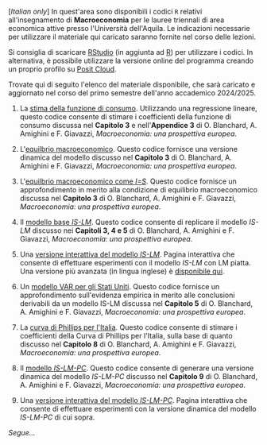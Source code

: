 [*Italian only*] In quest'area sono disponibili i codici `R` relativi all'insegnamento di **Macroeconomia** per le lauree triennali di area economica attive presso l'Università dell'Aquila. Le indicazioni necessarie per utilizzare il materiale qui caricato saranno fornite nel corso delle lezioni.

Si consiglia di scaricare [RStudio](https://posit.co/products/open-source/rstudio/) (in aggiunta ad [R](https://www.r-project.org/)) per utilizzare i codici. In alternativa, è possibile utilizzare la versione online del programma creando un proprio profilo su [Posit Cloud](https://posit.cloud/). 

Trovate qui di seguito l'elenco del materiale disponibile, che sarà caricato e aggiornato nel corso del primo semestre dell'anno accademico 2024/2025.

1. La [stima della funzione di consumo](https://github.com/marcoverpas/Macroeconomia/blob/main/stima_consumi.R). Utilizzando una regressione lineare, questo codice consente di stimare i coefficienti della funzione di consumo discussa nel **Capitolo 3** e nell'**Appendice 3** di O. Blanchard, A. Amighini e F. Giavazzi, *Macroeconomia: una prospettiva europea*.

1. L'[equilbrio macroeconomico](https://github.com/marcoverpas/Macroeconomia/blob/main/equilibrio.R). Questo codice fornisce una versione dinamica del modello discusso nel **Capitolo 3** di O. Blanchard, A. Amighini e F. Giavazzi, *Macroeconomia: una prospettiva europea*. 

1. L'[equilbrio macroeconomico come *I=S*](https://github.com/marcoverpas/Macroeconomia/blob/main/equilibrio_con_S.R). Questo codice fornisce un approfondimento in merito alla condizione di equilibrio macroeconomico discussa nel **Capitolo 3** di O. Blanchard, A. Amighini e F. Giavazzi, *Macroeconomia: una prospettiva europea*.

1. Il [modello base *IS-LM*](https://x52gnt-marco-passarella.shinyapps.io/modello_is-lm_inter/). Questo codice consente di replicare il modello *IS-LM* discusso nei **Capitoli 3, 4 e 5** di O. Blanchard, A. Amighini e F. Giavazzi, *Macroeconomia: una prospettiva europea*.

1. Una [versione interattiva del modello *IS-LM*](https://x52gnt-marco-passarella.shinyapps.io/modello_is-lm_inter/). Pagina interattiva che consente di effettuare esperimenti con il modello *IS-LM* con LM piatta. Una versione più avanzata (in lingua inglese) è [disponibile qui](https://x52gnt-marco-passarella.shinyapps.io/interactive_is-lm/).

1. Un [modello VAR per gli Stati Uniti](https://github.com/marcoverpas/Macroeconomia/blob/main/var_usa.R). Questo codice fornisce un approfondimento sull'evidenza empirica in merito alle conclusioni derivabili da un modello IS-LM discussa nel **Capitolo 5** di O. Blanchard, A. Amighini e F. Giavazzi, *Macroeconomia: una prospettiva europea*.

1. La [curva di Phillips per l'Italia](https://github.com/marcoverpas/Macroeconomia/blob/main/pc_italia.R). Questo codice consente di stimare i coefficienti della Curva di Phillips per l'Italia, sulla base di quanto discusso nel **Capitolo 8** di O. Blanchard, A. Amighini e F. Giavazzi, *Macroeconomia: una prospettiva europea*.

1. Il [modello *IS-LM-PC*](https://github.com/marcoverpas/Macroeconomia/blob/main/is_lm_pc.R). Questo codice consente di generare una versione dinamica del modello *IS-LM-PC* discusso nel **Capitolo 9** di O. Blanchard, A. Amighini e F. Giavazzi, *Macroeconomia: una prospettiva europea*.

1. Una [versione interattiva del modello *IS-LM-PC*](https://x52gnt-marco-passarella.shinyapps.io/modello_is-lm-pc_inter/). Pagina interattiva che consente di effettuare esperimenti con la versione dinamica del modello *IS-LM-PC* di cui sopra.

*Segue...*
